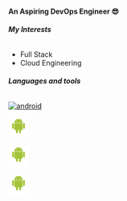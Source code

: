 #### An Aspiring DevOps Engineer 😎

###### **My Interests**
- Full Stack 
- Cloud Engineering 

###### **Languages and tools**
<p align="left">
  <a href="https://www.w3schools.com/whatis/whatis_fullstack.asp" target="_blank"> 
    <img src="https://raw.githubusercontent.com/devicons/devicon/blob/master/icons/python/python-original-wordmark.svg" alt="android" width="40" height="40"/> 
  </a>
</p>
<p align="left">
  <a href="https://developer.android.com" target="_blank"> 
    <img src="https://raw.githubusercontent.com/devicons/devicon/master/icons/android/android-original-wordmark.svg" alt="android" width="40" height="40"/> 
  </a>
</p>
<p align="left">
  <a href="https://developer.android.com" target="_blank"> 
    <img src="https://raw.githubusercontent.com/devicons/devicon/master/icons/android/android-original-wordmark.svg" alt="android" width="40" height="40"/> 
  </a>
</p>
<p align="left">
  <a href="https://developer.android.com" target="_blank"> 
    <img src="https://raw.githubusercontent.com/devicons/devicon/master/icons/android/android-original-wordmark.svg" alt="android" width="40" height="40"/> 
  </a>
</p>
<!---
Dev-Ogechi/Dev-Ogechi is a ✨ special ✨ repository because its `README.md` (this file) appears on your GitHub profile.
You can click the Preview link to take a look at your changes.
--->
